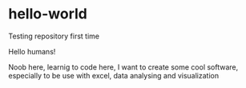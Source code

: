 # hello-world
Testing repository first time

Hello humans!

Noob here, learnig to code here, I want to create some cool software, especially to be use with excel, data analysing and visualization
